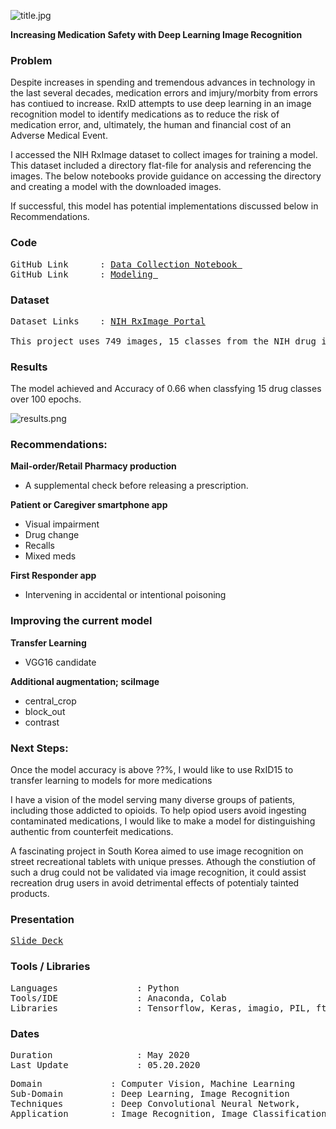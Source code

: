 ![title.jpg](https://github.com/a-woodbury/RxID/blob/master/Images/RxID-1.jpg)

**Increasing Medication Safety with Deep Learning Image Recognition**

### Problem

Despite increases in spending and tremendous advances in technology in the last several decades, medication errors and imjury/morbity from errors has contiued to increase. RxID attempts to use deep learning in an image recognition model to identify medications as to reduce the risk of medication error, and, ultimately, the human and financial cost of an Adverse Medical Event.

I accessed the NIH RxImage dataset to collect images for training a model. This dataset included a directory flat-file for analysis and referencing the images. The below notebooks provide guidance on accessing the directory and creating a model with the downloaded images.

If successful, this model has potential implementations discussed below in Recommendations. 

### Code
<pre>
GitHub Link      : <a href=https://github.com/a-woodbury/RxID/blob/master/RxID15_Data_Collection.ipynb>Data Collection Notebook </a>
GitHub Link      : <a href=Link>Modeling </a>
</pre>

### Dataset
<pre>
Dataset Links    : <a href=https://www.nlm.nih.gov/databases/download/pill_image.html>NIH RxImage Portal</a>

This project uses 749 images, 15 classes from the NIH drug image dataset. The images are stored on an FTP server and can be queried and downloaded using the Data Collection notebook in this repository. 
</pre>

### Results

The model achieved and Accuracy of 0.66 when classfying 15 drug classes over 100 epochs. 

![results.png](https://github.com/a-woodbury/RxID/blob/master/Images/CNN%204-Acc_Loss.png)


### Recommendations:

**Mail-order/Retail Pharmacy production**
- A supplemental check before releasing a prescription.

**Patient or Caregiver smartphone app**
- Visual impairment
- Drug change
- Recalls
- Mixed meds

**First Responder app** 

- Intervening in accidental or intentional poisoning

### Improving the current model

**Transfer Learning**
  - VGG16 candidate

**Additional augmentation; sciImage**
  - central_crop
  - block_out
  - contrast
 
### Next Steps:

Once the model accuracy is above ??%, I would like to use RxID15 to transfer learning to models for more medications

I have a vision of the model serving many diverse groups of patients, including those addicted to opioids. To help opiod users avoid ingesting contaminated medications, I would like to make a model for distinguishing authentic from counterfeit medications. 

A fascinating project in South Korea aimed to use image recognition on street recreational tablets with unique presses. Athough the constiution of such a drug could not be validated via image recognition, it could assist recreation drug users in avoid detrimental effects of potentialy tainted products. 

### Presentation

<pre>
<a href=https://github.com/a-woodbury/RxID/blob/master/Presentation/RxID.pdf>Slide Deck</a>
</pre>

### Tools / Libraries
<pre>
Languages               : Python
Tools/IDE               : Anaconda, Colab
Libraries               : Tensorflow, Keras, imagio, PIL, ftplib
</pre>

### Dates
<pre>
Duration                : May 2020
Last Update             : 05.20.2020
</pre>

<pre>
Domain             : Computer Vision, Machine Learning
Sub-Domain         : Deep Learning, Image Recognition
Techniques         : Deep Convolutional Neural Network, 
Application        : Image Recognition, Image Classification
</pre>
